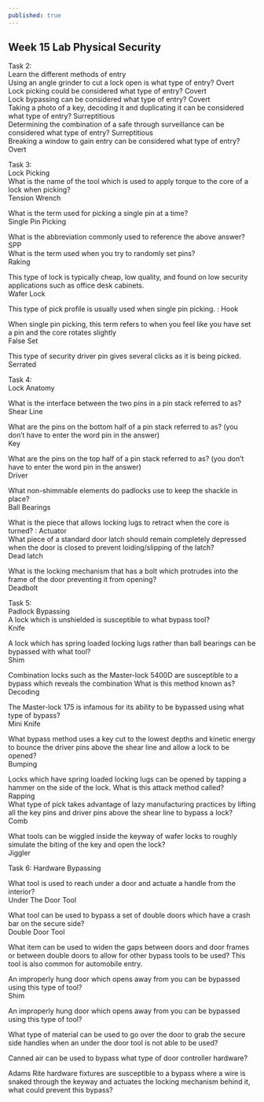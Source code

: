 ```yaml
---
published: true
---
```

## Week 15 Lab Physical Security

<p id="5f1b" class="hb hc gk hd b he qd gm hf hg qe gp hh hi qf hj hk hl qg hm hn ho qh hp hq hs dl gc" data-selectable-paragraph="">Task 2:<br />Learn the different methods of entry<br />Using an angle grinder to cut a&nbsp;<span id="rmm">l</span>ock open is what type of entry? Overt<br />Lock picking could be considered what type of entry? Covert<br />Lock bypassing can be considered what type of entry? Covert<br />Taking a photo of a key, decoding it and duplicating it can be considered what type of entry? Surreptitious<br />Determining the combination of a safe through surveillance can be considered what type of entry? Surreptitious<br />Breaking a window to gain entry can be considered what type of entry? Overt</p>
<p id="5b88" class="hb hc gk hd b he qd gm hf hg qe gp hh hi qf hj hk hl qg hm hn ho qh hp hq hs dl gc" data-selectable-paragraph="">Task 3:<br />Lock Picking<br />What is the name of the tool which is used to apply torque to the core of a lock when picking?<br />Tension Wrench</p>
<p id="98ec" class="hb hc gk hd b he qd gm hf hg qe gp hh hi qf hj hk hl qg hm hn ho qh hp hq hs dl gc" data-selectable-paragraph="">What is the term used for picking a single pin at a time?<br />Single Pin Picking</p>
<p id="2c9d" class="hb hc gk hd b he qd gm hf hg qe gp hh hi qf hj hk hl qg hm hn ho qh hp hq hs dl gc" data-selectable-paragraph="">What is the abbreviation commonly used to reference the above answer? SPP<br />What is the term used when you try to randomly set pins?<br />Raking</p>
<p id="b9d5" class="hb hc gk hd b he qd gm hf hg qe gp hh hi qf hj hk hl qg hm hn ho qh hp hq hs dl gc" data-selectable-paragraph="">This type of lock is typically cheap, low quality, and found on low security applications such as office desk cabinets.<br />Wafer Lock</p>
<p id="487f" class="hb hc gk hd b he qd gm hf hg qe gp hh hi qf hj hk hl qg hm hn ho qh hp hq hs dl gc" data-selectable-paragraph="">This type of pick profile is usually used when single pin picking. : Hook</p>
<p id="2b4c" class="hb hc gk hd b he qd gm hf hg qe gp hh hi qf hj hk hl qg hm hn ho qh hp hq hs dl gc" data-selectable-paragraph="">When single pin picking, this term refers to when you feel like you have set a pin and the core rotates slightly<br />False Set</p>
<p id="7433" class="hb hc gk hd b he qd gm hf hg qe gp hh hi qf hj hk hl qg hm hn ho qh hp hq hs dl gc" data-selectable-paragraph="">This type of security driver pin gives several clicks as it is being picked. Serrated</p>
<p id="ddba" class="hb hc gk hd b he qd gm hf hg qe gp hh hi qf hj hk hl qg hm hn ho qh hp hq hs dl gc" data-selectable-paragraph="">Task 4:<br />Lock Anatomy</p>
<p id="77e6" class="hb hc gk hd b he qd gm hf hg qe gp hh hi qf hj hk hl qg hm hn ho qh hp hq hs dl gc" data-selectable-paragraph="">What is the interface between the two pins in a pin stack referred to as? Shear Line</p>
<p id="c725" class="hb hc gk hd b he qd gm hf hg qe gp hh hi qf hj hk hl qg hm hn ho qh hp hq hs dl gc" data-selectable-paragraph="">What are the pins on the bottom half of a pin stack referred to as? (you don&rsquo;t have to enter the word pin in the answer)<br />Key</p>
<p id="dae1" class="hb hc gk hd b he qd gm hf hg qe gp hh hi qf hj hk hl qg hm hn ho qh hp hq hs dl gc" data-selectable-paragraph="">What are the pins on the top half of a pin stack referred to as? (you don&rsquo;t have to enter the word pin in the answer)<br />Driver</p>
<p id="3747" class="hb hc gk hd b he qd gm hf hg qe gp hh hi qf hj hk hl qg hm hn ho qh hp hq hs dl gc" data-selectable-paragraph="">What non-shimmable elements do padlocks use to keep the shackle in place?<br />Ball Bearings</p>
<p id="b7c8" class="hb hc gk hd b he qd gm hf hg qe gp hh hi qf hj hk hl qg hm hn ho qh hp hq hs dl gc" data-selectable-paragraph="">What is the piece that allows locking lugs to retract when the core is turned? : Actuator<br />What piece of a standard door latch should remain completely depressed when the door is closed to prevent loiding/slipping of the latch?<br />Dead latch</p>
<p id="2e8c" class="hb hc gk hd b he qd gm hf hg qe gp hh hi qf hj hk hl qg hm hn ho qh hp hq hs dl gc" data-selectable-paragraph="">What is the locking mechanism that has a bolt which protrudes into the frame of the door preventing it from opening?<br />Deadbolt</p>
<p id="1d90" class="hb hc gk hd b he qd gm hf hg qe gp hh hi qf hj hk hl qg hm hn ho qh hp hq hs dl gc" data-selectable-paragraph="">Task 5:<br />Padlock Bypassing<br />A lock which is unshielded is susceptible to what bypass tool?<br />Knife</p>
<p id="0087" class="hb hc gk hd b he qd gm hf hg qe gp hh hi qf hj hk hl qg hm hn ho qh hp hq hs dl gc" data-selectable-paragraph="">A lock which has spring loaded locking lugs rather than ball bearings can be bypassed with what tool?<br />Shim</p>
<p id="93c5" class="hb hc gk hd b he qd gm hf hg qe gp hh hi qf hj hk hl qg hm hn ho qh hp hq hs dl gc" data-selectable-paragraph="">Combination locks such as the Master-lock 5400D are susceptible to a bypass which reveals the combination What is this method known as?<br />Decoding</p>
<p id="a3b4" class="hb hc gk hd b he qd gm hf hg qe gp hh hi qf hj hk hl qg hm hn ho qh hp hq hs dl gc" data-selectable-paragraph="">The Master-lock 175 is infamous for its ability to be bypassed using what type of bypass?<br />Mini Knife</p>
<p id="5c27" class="hb hc gk hd b he qd gm hf hg qe gp hh hi qf hj hk hl qg hm hn ho qh hp hq hs dl gc" data-selectable-paragraph="">What bypass method uses a key cut to the lowest depths and kinetic energy to bounce the driver pins above the shear line and allow a lock to be opened?<br />Bumping</p>
<p id="6215" class="hb hc gk hd b he qd gm hf hg qe gp hh hi qf hj hk hl qg hm hn ho qh hp hq hs dl gc" data-selectable-paragraph="">Locks which have spring loaded locking lugs can be opened by tapping a hammer on the side of the lock. What is this attack method called?<br />Rapping<br />What type of pick takes advantage of lazy manufacturing practices by lifting all the key pins and driver pins above the shear line to bypass a lock?<br />Comb</p>
<p id="4f0e" class="hb hc gk hd b he qd gm hf hg qe gp hh hi qf hj hk hl qg hm hn ho qh hp hq hs dl gc" data-selectable-paragraph="">What tools can be wiggled inside the keyway of wafer locks to roughly simulate the biting of the key and open the lock?<br />Jiggler</p>
<p id="1db6" class="hb hc gk hd b he qd gm hf hg qe gp hh hi qf hj hk hl qg hm hn ho qh hp hq hs dl gc" data-selectable-paragraph="">Task 6: Hardware Bypassing</p>
<p id="1a96" class="hb hc gk hd b he qd gm hf hg qe gp hh hi qf hj hk hl qg hm hn ho qh hp hq hs dl gc" data-selectable-paragraph="">What tool is used to reach under a door and actuate a handle from the interior?<br />Under The Door Tool</p>
<p id="da2e" class="hb hc gk hd b he qd gm hf hg qe gp hh hi qf hj hk hl qg hm hn ho qh hp hq hs dl gc" data-selectable-paragraph="">What tool can be used to bypass a set of double doors which have a crash bar on the secure side?<br />Double Door Tool</p>
<p id="39fd" class="hb hc gk hd b he qd gm hf hg qe gp hh hi qf hj hk hl qg hm hn ho qh hp hq hs dl gc" data-selectable-paragraph="">What item can be used to widen the gaps between doors and door frames or between double doors to allow for other bypass tools to be used? This tool is also common for automobile entry.</p>
<p id="b296" class="hb hc gk hd b he qd gm hf hg qe gp hh hi qf hj hk hl qg hm hn ho qh hp hq hs dl gc" data-selectable-paragraph="">An improperly hung door which opens away from you can be bypassed using this type of tool?<br />Shim</p>
<p id="23cd" class="hb hc gk hd b he qd gm hf hg qe gp hh hi qf hj hk hl qg hm hn ho qh hp hq hs dl gc" data-selectable-paragraph="">An improperly hung door which opens away from you can be bypassed using this type of tool?</p>
<p id="833a" class="hb hc gk hd b he qd gm hf hg qe gp hh hi qf hj hk hl qg hm hn ho qh hp hq hs dl gc" data-selectable-paragraph="">What type of material can be used to go over the door to grab the secure side handles when an under the door tool is not able to be used?</p>
<p id="72a9" class="hb hc gk hd b he qd gm hf hg qe gp hh hi qf hj hk hl qg hm hn ho qh hp hq hs dl gc" data-selectable-paragraph="">Canned air can be used to bypass what type of door controller hardware?</p>
<p id="e746" class="hb hc gk hd b he qd gm hf hg qe gp hh hi qf hj hk hl qg hm hn ho qh hp hq hs dl gc" data-selectable-paragraph="">Adams Rite hardware fixtures are susceptible to a bypass where a wire is snaked through the keyway and actuates the locking mechanism behind it, what could prevent this bypass?</p>
